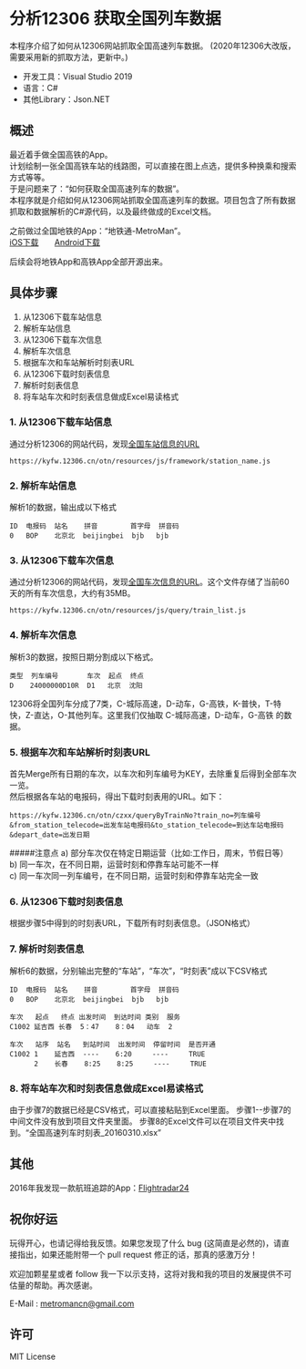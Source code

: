 # 分析12306 获取全国列车数据
本程序介绍了如何从12306网站抓取全国高速列车数据。
(2020年12306大改版，需要采用新的抓取方法，更新中。)

* 开发工具：Visual Studio 2019
* 语言：C#
* 其他Library：Json.NET

## 概述
最近着手做全国高铁的App。  
计划绘制一张全国高铁车站的线路图，可以直接在图上点选，提供多种换乘和搜索方式等等。  
于是问题来了：“如何获取全国高速列车的数据”。  
本程序就是介绍如何从12306网站抓取全国高速列车的数据。项目包含了所有数据抓取和数据解析的C#源代码，以及最终做成的Excel文档。

之前做过全国地铁的App：“地铁通-MetroMan”。  
[iOS下载](https://itunes.apple.com/cn/app/de-tie-tong-metroman/id466351433?mt=8)　　[Android下载](https://play.google.com/store/apps/details?id=com.xinlukou.metroman&hl=zh)  

后续会将地铁App和高铁App全部开源出来。  


## 具体步骤
1. 从12306下载车站信息
2. 解析车站信息
3. 从12306下载车次信息
4. 解析车次信息
5. 根据车次和车站解析时刻表URL
6. 从12306下载时刻表信息
7. 解析时刻表信息
8. 将车站车次和时刻表信息做成Excel易读格式

### 1. 从12306下载车站信息
通过分析12306的网站代码，发现[全国车站信息的URL](https://kyfw.12306.cn/otn/resources/js/framework/station_name.js)

```
https://kyfw.12306.cn/otn/resources/js/framework/station_name.js
```

### 2. 解析车站信息
解析1的数据，输出成以下格式

```
ID  电报码  站名    拼音        首字母  拼音码
0   BOP    北京北  beijingbei  bjb   bjb
```

### 3. 从12306下载车次信息
通过分析12306的网站代码，发现[全国车次信息的URL](https://kyfw.12306.cn/otn/resources/js/query/train_list.js)。这个文件存储了当前60天的所有车次信息，大约有35MB。

```
https://kyfw.12306.cn/otn/resources/js/query/train_list.js
```

### 4. 解析车次信息
解析3的数据，按照日期分割成以下格式。

```
类型  列车编号       车次  起点  终点
D    24000000D10R  D1   北京  沈阳
```
12306将全国列车分成了7类，C-城际高速，D-动车，G-高铁，K-普快，T-特快，Z-直达，O-其他列车。这里我们仅抽取 C-城际高速，D-动车，G-高铁 的数据。

### 5. 根据车次和车站解析时刻表URL
首先Merge所有日期的车次，以车次和列车编号为KEY，去除重复后得到全部车次一览。  
然后根据各车站的电报码，得出下载时刻表用的URL。如下：

```
https://kyfw.12306.cn/otn/czxx/queryByTrainNo?train_no=列车编号&from_station_telecode=出发车站电报码&to_station_telecode=到达车站电报码&depart_date=出发日期
```

#####注意点
a) 部分车次仅在特定日期运营（比如:工作日，周末，节假日等）  
b) 同一车次，在不同日期，运营时刻和停靠车站可能不一样  
c) 同一车次同一列车编号，在不同日期，运营时刻和停靠车站完全一致  

### 6. 从12306下载时刻表信息
根据步骤5中得到的时刻表URL，下载所有时刻表信息。（JSON格式）

### 7. 解析时刻表信息
解析6的数据，分别输出完整的“车站”，“车次”，“时刻表”成以下CSV格式

```
ID  电报码  站名    拼音        首字母  拼音码
0   BOP    北京北  beijingbei  bjb   bjb
```

```
车次   起点   终点 出发时间  到达时间 类别  服务
C1002 延吉西 长春  5：47    8：04   动车  2
```

```
车次   站序  站名   到站时间  出发时间  停留时间  是否开通
C1002 1    延吉西  ----    6:20     ----     TRUE
      2    长春    8:25    8:25     ----     TRUE
```

### 8. 将车站车次和时刻表信息做成Excel易读格式
由于步骤7的数据已经是CSV格式，可以直接粘贴到Excel里面。
步骤1--步骤7的中间文件没有放到项目文件夹里面。
步骤8的Excel文件可以在项目文件夹中找到。“全国高速列车时刻表_20160310.xlsx”

## 其他
2016年我发现一款航班追踪的App：[Flightradar24](https://apps.apple.com/cn/app/id382233851)

## 祝你好运
玩得开心，也请记得给我反馈。如果您发现了什么 bug (这简直是必然的)，请直接指出，如果还能附带一个 pull request 修正的话，那真的感激万分！

欢迎加颗星星或者 follow 我一下以示支持，这将对我和我的项目的发展提供不可估量的帮助。再次感谢。

E-Mail : metromancn@gmail.com

## 许可
MIT License
